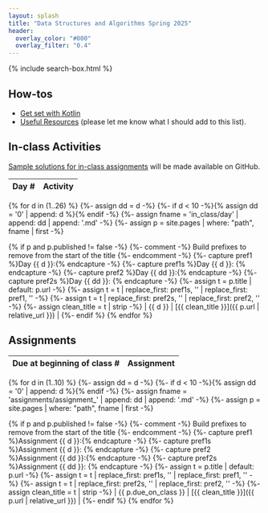 ```yaml
---
layout: splash
title: "Data Structures and Algorithms Spring 2025"
header:
  overlay_color: "#000"
  overlay_filter: "0.4"
---
```


{% include search-box.html %}

## How-tos


* [Get set with Kotlin](how_to/setting_up_kotlin)
* [Useful Resources](how_to/useful_resources) (please let me know what I should add to this list).

## In-class Activities

[Sample solutions for in-class assignments](https://github.com/OlinDSA2025/SampleSolutions) will be made available on GitHub.

| Day # | Activity                                                                      |
|-------|-------------------------------------------------------------------------------|
{% for d in (1..26) %}
{%- assign dd = d -%}
{%- if d < 10 -%}{% assign dd = '0' | append: d %}{% endif -%}
{%- assign fname = 'in_class/day' | append: dd | append: '.md' -%}
{%- assign p = site.pages | where: "path", fname | first -%}

{% if p and p.published != false -%}
{%- comment -%} Build prefixes to remove from the start of the title {%- endcomment -%}
{%- capture pref1 %}Day {{ d }}:{% endcapture -%}
{%- capture pref1s %}Day {{ d }}: {% endcapture -%}
{%- capture pref2 %}Day {{ dd }}:{% endcapture -%}
{%- capture pref2s %}Day {{ dd }}: {% endcapture -%}
{%- assign t = p.title | default: p.url -%}
{%- assign t = t | replace_first: pref1s, '' | replace_first: pref1, '' -%}
{%- assign t = t | replace_first: pref2s, '' | replace_first: pref2, '' -%}
{%- assign clean_title = t | strip -%}
| {{ d }} | [{{ clean_title }}]({{ p.url | relative_url }}) |
{%- endif %}
{% endfor %}

##  Assignments

| Due at beginning of class # | Assignment |
|-------|------------|
{% for d in (1..10) %}
{%- assign dd = d -%}
{%- if d < 10 -%}{% assign dd = '0' | append: d %}{% endif -%}
{%- assign fname = 'assignments/assignment_' | append: dd | append: '.md' -%}
{%- assign p = site.pages | where: "path", fname | first -%}

{% if p and p.published != false -%}
{%- comment -%} Build prefixes to remove from the start of the title {%- endcomment -%}
{%- capture pref1 %}Assignment {{ d }}:{% endcapture -%}
{%- capture pref1s %}Assignment {{ d }}: {% endcapture -%}
{%- capture pref2 %}Assignment {{ dd }}:{% endcapture -%}
{%- capture pref2s %}Assignment {{ dd }}: {% endcapture -%}
{%- assign t = p.title | default: p.url -%}
{%- assign t = t | replace_first: pref1s, '' | replace_first: pref1, '' -%}
{%- assign t = t | replace_first: pref2s, '' | replace_first: pref2, '' -%}
{%- assign clean_title = t | strip -%}
| {{ p.due_on_class }} | [{{ clean_title }}]({{ p.url | relative_url }}) |
{%- endif %}
{% endfor %}
